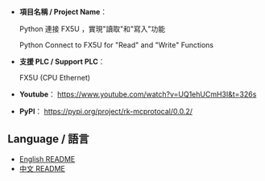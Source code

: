 - **項目名稱 / Project Name**：
    
    Python 連接 FX5U ，實現"讀取"和"寫入"功能<br>
    
    Python Connect to FX5U for "Read" and "Write" Functions<br>

- **支援 PLC / Support PLC**：
    
    FX5U (CPU Ethernet)

- **Youtube**：
    https://www.youtube.com/watch?v=UQ1ehUCmH3I&t=326s<br>

- **PyPI**：
    https://pypi.org/project/rk-mcprotocal/0.0.2/<br>
    
## Language / 語言

- [English README](docs/English_README.md)
- [中文 README](docs/Chinese_README.md)
